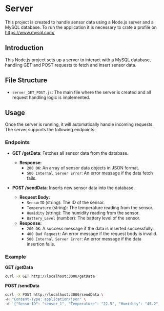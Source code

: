 # Server

This project is created to handle sensor data using a Node.js server and a MySQL database.
To run the application it is necessary to crate a profile on https://www.mysql.com/


## Introduction

This Node.js project sets up a server to interact with a MySQL database, handling GET and POST requests to fetch and insert sensor data.

## File Structure

- `server_GET_POST.js`: The main file where the server is created and all request handling logic is implemented.

## Usage

Once the server is running, it will automatically handle incoming requests. The server supports the following endpoints:

### Endpoints

- **GET /getData**: Fetches all sensor data from the database.
  - **Response:**
    - `200 OK`: An array of sensor data objects in JSON format.
    - `500 Internal Server Error`: An error message if the data fetch fails.

- **POST /sendData**: Inserts new sensor data into the database.
  - **Request Body:**
    - `SensorID` (string): The ID of the sensor.
    - `Temperature` (string): The temperature reading from the sensor.
    - `Humidity` (string): The humidity reading from the sensor.
    - `Battery_Level` (number): The battery level of the sensor.
  - **Response:**
    - `200 OK`: A success message if the data is inserted successfully.
    - `400 Bad Request`: An error message if the request body is invalid.
    - `500 Internal Server Error`: An error message if the data insertion fails.

### Example

**GET /getData**

```sh
curl -X GET http://localhost:3000/getData
```

**POST /sendData**

```sh
curl -X POST http://localhost:3000/sendData \
-H "Content-Type: application/json" \
-d '{"SensorID": "sensor_1", "Temperature": "22.5", "Humidity": "45.2", "Battery_Level": 85}'
```

